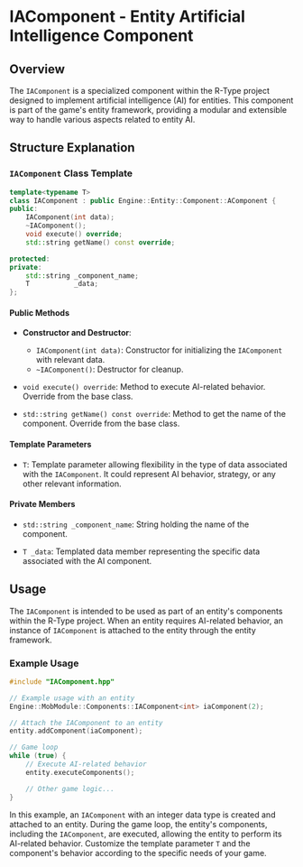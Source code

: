 # IAComponent - Entity Artificial Intelligence Component

## Overview

The `IAComponent` is a specialized component within the R-Type project designed to implement artificial intelligence (AI) for entities. This component is part of the game's entity framework, providing a modular and extensible way to handle various aspects related to entity AI.

## Structure Explanation

### `IAComponent` Class Template

```cpp
template<typename T>
class IAComponent : public Engine::Entity::Component::AComponent {
public:
    IAComponent(int data);
    ~IAComponent();
    void execute() override;
    std::string getName() const override;

protected:
private:
    std::string _component_name;
    T           _data;
};
```

#### Public Methods

- **Constructor and Destructor**:
  - `IAComponent(int data)`: Constructor for initializing the `IAComponent` with relevant data.
  - `~IAComponent()`: Destructor for cleanup.

- `void execute() override`: Method to execute AI-related behavior. Override from the base class.

- `std::string getName() const override`: Method to get the name of the component. Override from the base class.

#### Template Parameters

- `T`: Template parameter allowing flexibility in the type of data associated with the `IAComponent`. It could represent AI behavior, strategy, or any other relevant information.

#### Private Members

- `std::string _component_name`: String holding the name of the component.

- `T _data`: Templated data member representing the specific data associated with the AI component.

## Usage

The `IAComponent` is intended to be used as part of an entity's components within the R-Type project. When an entity requires AI-related behavior, an instance of `IAComponent` is attached to the entity through the entity framework.

### Example Usage

```cpp
#include "IAComponent.hpp"

// Example usage with an entity
Engine::MobModule::Components::IAComponent<int> iaComponent(2);

// Attach the IAComponent to an entity
entity.addComponent(iaComponent);

// Game loop
while (true) {
    // Execute AI-related behavior
    entity.executeComponents();

    // Other game logic...
}
```

In this example, an `IAComponent` with an integer data type is created and attached to an entity. During the game loop, the entity's components, including the `IAComponent`, are executed, allowing the entity to perform its AI-related behavior. Customize the template parameter `T` and the component's behavior according to the specific needs of your game.
